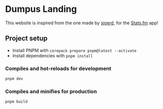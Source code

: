 # Dumpus Landing

This website is inspired from the one made by <a href="https://sjoerd.dev">sjoerd</a>, for the <a href="https://stats.fm">Stats.fm</a> app!</p>

## Project setup

- Install PNPM with `corepack prepare pnpm@latest --activate`
- Install dependencies with `pnpm install`

### Compiles and hot-reloads for development

```bash
pnpm dev
```

### Compiles and minifies for production

```bash
pnpm build
```